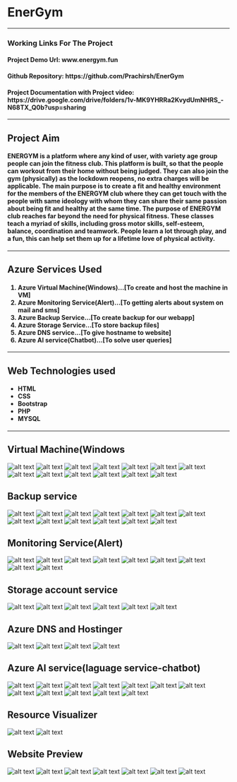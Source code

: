 <h1>EnerGym</h1>
<hr>
<h3>Working Links For The Project</h3>
<h4>Project Demo Url: www.energym.fun</h4>
<h4>Github Repository:  https://github.com/Prachirsh/EnerGym </h4>
<h4>Project Documentation with Project video: https://drive.google.com/drive/folders/1v-MK9YHRRa2KvydUmNHRS_-N68TX_Q0b?usp=sharing</h4>
<hr>
<h2>Project Aim</h2>
<h4>ENERGYM is a platform where any kind of user, with variety age group people can join the fitness club. This platform is built, so that the people can workout from their home without being judged. They can also join the gym (physically) as the lockdown reopens, no extra charges will be applicable.  
The main purpose is to create a fit and healthy environment for the members of the ENERGYM club where they can get touch with the people with same ideology with whom they can share their same passion about being fit and healthy at the same time.
The purpose of ENERGYM club reaches far beyond the need for physical fitness. These classes teach a myriad of skills, including gross motor skills, self-esteem, balance, coordination and teamwork. People learn a lot through play, and a fun, this can help set them up for a lifetime love of physical activity. 
</h4>
<hr>
<h2>Azure Services Used</h2>
<h4><ol start="1">
  <li>Azure Virtual Machine(Windows)...[To create and host the machine in VM]</li>
  <li>Azure Monitoring Service(Alert)...[To getting alerts about system on mail and sms]</li>
  <li>Azure Backup Service...[To create backup for our webapp]</li>
  <li>Azure Storage Service...[To store backup files]</li>
  <li>Azure DNS service...[To give hostname to website]</li>
  <li>Azure AI service(Chatbot)...[To solve user queries]</li></ol>
</h4>
<hr>
<h2>Web Technologies used</h2>
<h4><ul><li>HTML</li>
<li>CSS</li>
<li>Bootstrap</li>
<li>PHP</li>
<li>MYSQL</li></ul></h4>
<hr>
<h2>Virtual Machine(Windows</h2>

![alt text](VM1.png)
![alt text](VM13.png) ![alt text](VM2.png) ![alt text](VM3.png) ![alt text](VM4.png) ![alt text](VM5.png) ![alt text](VM6.png) ![alt text](VM7.png) ![alt text](VM8.png) ![alt text](VM9.png) ![alt text](VM10.png) ![alt text](VM11.png) ![alt text](VM12.png)
<h2>Backup service</h2>

![alt text](backup13.png) ![alt text](backup1.png) ![alt text](backup2.png) ![alt text](backup3.png) ![alt text](backup4.png) ![alt text](backup5.png) ![alt text](backup6.png) ![alt text](backup7.png) ![alt text](backup8.png) ![alt text](backup9.png) ![alt text](backup10.png) ![alt text](backup11.png) ![alt text](backup12.png)

<h2>Monitoring Service(Alert)</h2>

![alt text](Monitor9.png) ![alt text](Monitor1.png) ![alt text](Monitor2.png) ![alt text](monitor3.png) ![alt text](Monitor4.png) ![alt text](Monitor5.png) ![alt text](Monitor6.png) ![alt text](Monitor7.png) ![alt text](monitor8.png)

<h2>Storage account service</h2>

![alt text](storage6.png) ![alt text](storage1.png) ![alt text](storage2.png) ![alt text](storage3.png) ![alt text](storage4.png) ![alt text](storage5.png)

<h2>Azure DNS and Hostinger</h2>

![alt text](hostinger4.png) ![alt text](hostinger1.png) ![alt text](hostinger2.png) ![alt text](hostinger3.png)

<h2>Azure AI service(laguage service-chatbot)</h2>

![alt text](AI13.png) ![alt text](AI1.png) ![alt text](AI2.png) ![alt text](AI3.png) ![alt text](AI4.png) ![alt text](AI5.png) ![alt text](AI6.png) ![alt text](AI7.png) ![alt text](AI8.png) ![alt text](AI9.png) ![alt text](AI10.png) ![alt text](AI12.png)

<h2>Resource Visualizer</h2>

 ![alt text](visualizer.jpg)
![alt text](visualizer2.png)

<h2>Website Preview</h2>

![alt text](overview7.png) ![alt text](overview1.png) ![alt text](overview2.png) ![alt text](overview3.png) ![alt text](overview4.png) ![alt text](overview5.png) ![alt text](overview6.png)
